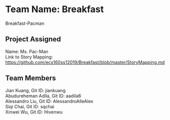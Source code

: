 # Team Name: Breakfast
Breakfast-Pacman

## Project Assigned
Name: Ms. Pac-Man  
Link to Story Mapping: https://github.com/ecs160ss12019/Breakfast/blob/master/StoryMapping.md  

## Team Members 
Jian Kuang, Git ID: jiankuang  
Abudureheman Adila, Git ID: aadila6  
Alessandro Liu, Git ID: AlessandroAlleAlex  
Siqi Chai, Git ID: sqchai  
Xinwei Wu, Git ID: Hivenwu  

